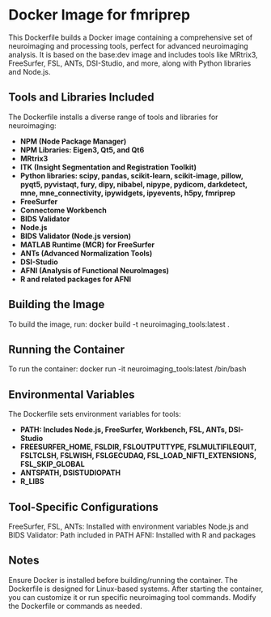 # Docker Image for fmriprep
This Dockerfile builds a Docker image containing a comprehensive set of neuroimaging and processing tools, perfect for advanced neuroimaging analysis. It is based on the base:dev image and includes tools like MRtrix3, FreeSurfer, FSL, ANTs, DSI-Studio, and more, along with Python libraries and Node.js.

## Tools and Libraries Included
The Dockerfile installs a diverse range of tools and libraries for neuroimaging:

- **NPM (Node Package Manager)**
- **NPM Libraries: Eigen3, Qt5, and Qt6**
- **MRtrix3**
- **ITK (Insight Segmentation and Registration Toolkit)**
- **Python libraries: scipy, pandas, scikit-learn, scikit-image, pillow, pyqt5, pyvistaqt, fury, dipy, nibabel, nipype, pydicom, darkdetect, mne, mne_connectivity, ipywidgets, ipyevents, h5py, fmriprep**
- **FreeSurfer**
- **Connectome Workbench**
- **BIDS Validator**
- **Node.js**
- **BIDS Validator (Node.js version)**
- **MATLAB Runtime (MCR) for FreeSurfer**
- **ANTs (Advanced Normalization Tools)**
- **DSI-Studio**
- **AFNI (Analysis of Functional NeuroImages)**
- **R and related packages for AFNI**

## Building the Image
To build the image, run:
docker build -t neuroimaging_tools:latest .
## Running the Container
To run the container:
docker run -it neuroimaging_tools:latest /bin/bash

## Environmental Variables
The Dockerfile sets environment variables for tools:

- **PATH: Includes Node.js, FreeSurfer, Workbench, FSL, ANTs, DSI-Studio**
- **FREESURFER_HOME, FSLDIR, FSLOUTPUTTYPE, FSLMULTIFILEQUIT, FSLTCLSH, FSLWISH, FSLGECUDAQ, FSL_LOAD_NIFTI_EXTENSIONS, FSL_SKIP_GLOBAL**
- **ANTSPATH, DSISTUDIOPATH**
- **R_LIBS**
  
## Tool-Specific Configurations
FreeSurfer, FSL, ANTs: Installed with environment variables
Node.js and BIDS Validator: Path included in PATH
AFNI: Installed with R and packages

## Notes
Ensure Docker is installed before building/running the container.
The Dockerfile is designed for Linux-based systems.
After starting the container, you can customize it or run specific neuroimaging tool commands.
Modify the Dockerfile or commands as needed.
